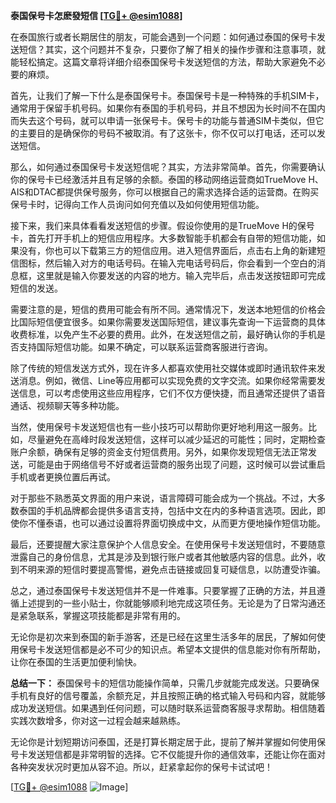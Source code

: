 **泰国保号卡怎麽發短信 [[TG💪+ @esim1088](https://t.me/s/esim1088)]**

在泰国旅行或者长期居住的朋友，可能会遇到一个问题：如何通过泰国的保号卡发送短信？其实，这个问题并不复杂，只要你了解了相关的操作步骤和注意事项，就能轻松搞定。这篇文章将详细介绍泰国保号卡发送短信的方法，帮助大家避免不必要的麻烦。

首先，让我们了解一下什么是泰国保号卡。泰国保号卡是一种特殊的手机SIM卡，通常用于保留手机号码。如果你有泰国的手机号码，并且不想因为长时间不在国内而失去这个号码，就可以申请一张保号卡。保号卡的功能与普通SIM卡类似，但它的主要目的是确保你的号码不被取消。有了这张卡，你不仅可以打电话，还可以发送短信。

那么，如何通过泰国保号卡发送短信呢？其实，方法非常简单。首先，你需要确认你的保号卡已经激活并且有足够的余额。泰国的移动网络运营商如TrueMove H、AIS和DTAC都提供保号服务，你可以根据自己的需求选择合适的运营商。在购买保号卡时，记得向工作人员询问如何充值以及如何使用短信功能。

接下来，我们来具体看看发送短信的步骤。假设你使用的是TrueMove H的保号卡，首先打开手机上的短信应用程序。大多数智能手机都会有自带的短信功能，如果没有，你也可以下载第三方的短信应用。进入短信界面后，点击右上角的新建短信图标，然后输入对方的电话号码。在输入完电话号码后，你会看到一个空白的消息框，这里就是输入你要发送的内容的地方。输入完毕后，点击发送按钮即可完成短信的发送。

需要注意的是，短信的费用可能会有所不同。通常情况下，发送本地短信的价格会比国际短信便宜很多。如果你需要发送国际短信，建议事先查询一下运营商的具体收费标准，以免产生不必要的费用。此外，在发送短信之前，最好确认你的手机是否支持国际短信功能。如果不确定，可以联系运营商客服进行咨询。

除了传统的短信发送方式外，现在许多人都喜欢使用社交媒体或即时通讯软件来发送消息。例如，微信、Line等应用都可以实现免费的文字交流。如果你经常需要发送信息，可以考虑使用这些应用程序，它们不仅方便快捷，而且通常还提供了语音通话、视频聊天等多种功能。

当然，使用保号卡发送短信也有一些小技巧可以帮助你更好地利用这一服务。比如，尽量避免在高峰时段发送短信，这样可以减少延迟的可能性；同时，定期检查账户余额，确保有足够的资金支付短信费用。另外，如果你发现短信无法正常发送，可能是由于网络信号不好或者运营商的服务出现了问题，这时候可以尝试重启手机或者更换位置后再试。

对于那些不熟悉英文界面的用户来说，语言障碍可能会成为一个挑战。不过，大多数泰国的手机品牌都会提供多语言支持，包括中文在内的多种语言选项。因此，即使你不懂泰语，也可以通过设置将界面切换成中文，从而更方便地操作短信功能。

最后，还要提醒大家注意保护个人信息安全。在使用保号卡发送短信时，不要随意泄露自己的身份信息，尤其是涉及到银行账户或者其他敏感内容的信息。此外，收到不明来源的短信时要提高警惕，避免点击链接或回复可疑信息，以防遭受诈骗。

总之，通过泰国保号卡发送短信并不是一件难事。只要掌握了正确的方法，并且遵循上述提到的一些小贴士，你就能够顺利地完成这项任务。无论是为了日常沟通还是紧急联系，掌握这项技能都是非常有用的。

无论你是初次来到泰国的新手游客，还是已经在这里生活多年的居民，了解如何使用保号卡发送短信都是必不可少的知识点。希望本文提供的信息能对你有所帮助，让你在泰国的生活更加便利愉快。

**总结一下：** 泰国保号卡的短信功能操作简单，只需几步就能完成发送。只要确保手机有良好的信号覆盖，余额充足，并且按照正确的格式输入号码和内容，就能够成功发送短信。如果遇到任何问题，可以随时联系运营商客服寻求帮助。相信随着实践次数增多，你对这一过程会越来越熟练。

无论你是计划短期访问泰国，还是打算长期定居于此，提前了解并掌握如何使用保号卡发送短信都是非常明智的选择。它不仅能提升你的通信效率，还能让你在面对各种突发状况时更加从容不迫。所以，赶紧拿起你的保号卡试试吧！

[[TG💪+ @esim1088](https://t.me/s/esim1088) ![Image](https://i.postimg.cc/4NQfJmqS/Snipaste-2025-05-13-00-14-12.png)]